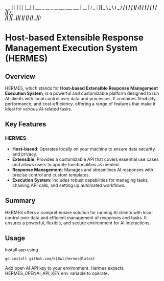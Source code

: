  _    _ 
| |  | |
| |__| |  ___  _ __  _ __ ___    ___  ___
|  __  | / _ \|  __||  _ \ _ \  / _ \/ __|
| |  | ||  __/| |   | | | | | ||  __/\__ \
|_|  |_| \___||_|   |_| |_| |_| \___||___/

# Host-based Extensible Response Management Execution System (HERMES)

## Overview

HERMES, which stands for **Host-based Extensible Response Management Execution System**, is a powerful and customizable platform designed to run AI clients with local control over data and processes. It combines flexibility, performance, and cost-efficiency, offering a range of features that make it ideal for various AI-related tasks.

## Key Features

### HERMES
- **Host-based**: Operates locally on your machine to ensure data security and privacy.
- **Extensible**: Provides a customizable API that covers essential use cases and allows users to update functionalities as needed.
- **Response Management**: Manages and streamlines AI responses with precise control and custom templates.
- **Execution System**: Includes robust capabilities for managing tasks, chaining API calls, and setting up automated workflows.

## Summary
HERMES offers a comprehensive solution for running AI clients with local control over data and efficient management of responses and tasks. It ensures a powerful, flexible, and secure environment for AI interactions.

## Usage
Install app using
```sh
go install github.com/k10wl/hermes@latest
```
Add open AI API key to your environment. Hermes expects HERMES_OPENAI_API_KEY env variable to operate.
